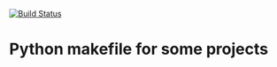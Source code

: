 
[![Build Status](https://travis-ci.org/alejandrogallo/python-makefile.svg?branch=master)](https://travis-ci.org/alejandrogallo/python-makefile)

# Python makefile for some projects #




